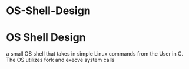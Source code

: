 # OS-Shell-Design
<h1>OS Shell Design</h1>

a small OS shell that takes in simple Linux commands from the User in C. The OS utilizes fork and execve system calls



